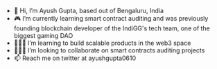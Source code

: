 - 👋 Hi, I’m Ayush Gupta, based out of Bengaluru, India
- 🎮 I’m currently learning smart contract auditing and was previously founding blockchain developer of the IndiGG's tech team, one of the biggest gaming DAO
- 👨🏻‍💻 I’m learning to build scalable products in the web3 space 
- 🙇🏻‍♂️ I’m looking to collaborate on smart contracts auditing projects
- 📫 Reach me on twitter at ayushgupta0610

<!---
ayushgupta0610/ayushgupta0610 is a ✨ special ✨ repository because its `README.md` (this file) appears on your GitHub profile.
You can click the Preview link to take a look at your changes.
--->
